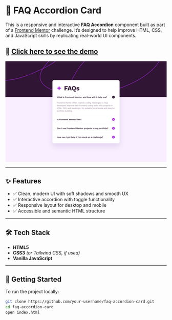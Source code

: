 # 💫 FAQ Accordion Card

This is a responsive and interactive **FAQ Accordion** component built as part of a [Frontend Mentor](https://www.frontendmentor.io) challenge. It’s designed to help improve HTML, CSS, and JavaScript skills by replicating real-world UI components.

## 🔗 [Click here to see the demo](https://amir-mirzakhani.github.io/FAQs/)

![FAQ Accordion Preview](./assets/images/desktop-design.jpg)

---

## ✨ Features

- ✅ Clean, modern UI with soft shadows and smooth UX
- ✅ Interactive accordion with toggle functionality
- ✅ Responsive layout for desktop and mobile
- ✅ Accessible and semantic HTML structure

---

## 🛠️ Tech Stack

- **HTML5**
- **CSS3** *(or Tailwind CSS, if used)*
- **Vanilla JavaScript**

---

## 🚀 Getting Started

To run the project locally:

```bash
git clone https://github.com/your-username/faq-accordion-card.git
cd faq-accordion-card
open index.html
